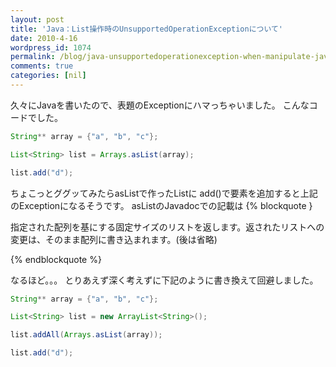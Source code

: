 ```yaml
---
layout: post
title: 'Java：List操作時のUnsupportedOperationExceptionについて'
date: 2010-4-16
wordpress_id: 1074
permalink: /blog/java-unsupportedoperationexception-when-manipulate-java-list
comments: true
categories: [nil]
---
```

久々にJavaを書いたので、表題のExceptionにハマっちゃいました。
こんなコードでした。

```java
String** array = {"a", "b", "c"};

List<String> list = Arrays.asList(array);

list.add("d");

```

ちょこっとググッてみたらasListで作ったListに
add()で要素を追加すると上記のExceptionになるそうです。
asListのJavadocでの記載は
{% blockquote }

指定された配列を基にする固定サイズのリストを返します。返されたリストへの変更は、そのまま配列に書き込まれます。(後は省略)

{% endblockquote %}

なるほど。。。
とりあえず深く考えずに下記のように書き換えて回避しました。

```java
String** array = {"a", "b", "c"};

List<String> list = new ArrayList<String>();

list.addAll(Arrays.asList(array));

list.add("d");

```

